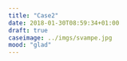 ```yaml
---
title: "Case2"
date: 2018-01-30T08:59:34+01:00
draft: true
caseimage: ../imgs/svampe.jpg
mood: "glad"
---
```


